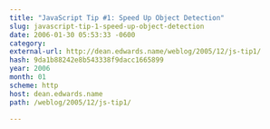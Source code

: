 ```yaml
---
title: "JavaScript Tip #1: Speed Up Object Detection"
slug: javascript-tip-1-speed-up-object-detection
date: 2006-01-30 05:53:33 -0600
category: 
external-url: http://dean.edwards.name/weblog/2005/12/js-tip1/
hash: 9da1b88242e8b543338f9dacc1665899
year: 2006
month: 01
scheme: http
host: dean.edwards.name
path: /weblog/2005/12/js-tip1/

---
```



